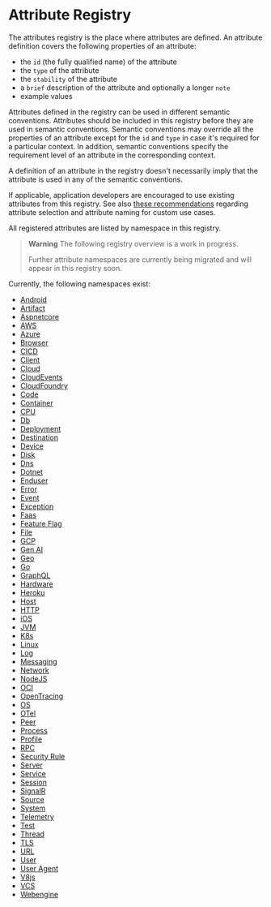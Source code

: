 <!--- Hugo front matter used to generate the website version of this page:
linkTitle: Registry
weight: -2
--->

<!-- NOTE: THIS FILE IS AUTOGENERATED. DO NOT EDIT BY HAND. -->
<!-- see templates/registry/markdown/readme.md.j2 -->

# Attribute Registry

The attributes registry is the place where attributes are defined. An attribute definition covers the following properties of an attribute:

- the `id` (the fully qualified name) of the attribute
- the `type` of the attribute
- the `stability` of the attribute
- a `brief` description of the attribute and optionally a longer `note`
- example values

Attributes defined in the registry can be used in different semantic conventions. Attributes should be included in this registry before they are used in semantic conventions. Semantic conventions may override all the properties of an attribute except for the `id` and `type` in case it's required for a particular context. In addition, semantic conventions specify the requirement level of an attribute in the corresponding context.

A definition of an attribute in the registry doesn't necessarily imply that the attribute is used in any of the semantic conventions.

If applicable, application developers are encouraged to use existing attributes from this registry. See also [these recommendations][developers recommendations] regarding attribute selection and attribute naming for custom use cases.

All registered attributes are listed by namespace in this registry.

> **Warning**
> The following registry overview is a work in progress.
>
> Further attribute namespaces are currently being migrated and will appear in this registry soon.

Currently, the following namespaces exist:

- [Android](android.md)
- [Artifact](artifact.md)
- [Aspnetcore](aspnetcore.md)
- [AWS](aws.md)
- [Azure](azure.md)
- [Browser](browser.md)
- [CICD](cicd.md)
- [Client](client.md)
- [Cloud](cloud.md)
- [CloudEvents](cloudevents.md)
- [CloudFoundry](cloudfoundry.md)
- [Code](code.md)
- [Container](container.md)
- [CPU](cpu.md)
- [Db](db.md)
- [Deployment](deployment.md)
- [Destination](destination.md)
- [Device](device.md)
- [Disk](disk.md)
- [Dns](dns.md)
- [Dotnet](dotnet.md)
- [Enduser](enduser.md)
- [Error](error.md)
- [Event](event.md)
- [Exception](exception.md)
- [Faas](faas.md)
- [Feature Flag](feature-flag.md)
- [File](file.md)
- [GCP](gcp.md)
- [Gen AI](gen-ai.md)
- [Geo](geo.md)
- [Go](go.md)
- [GraphQL](graphql.md)
- [Hardware](hardware.md)
- [Heroku](heroku.md)
- [Host](host.md)
- [HTTP](http.md)
- [iOS](ios.md)
- [JVM](jvm.md)
- [K8s](k8s.md)
- [Linux](linux.md)
- [Log](log.md)
- [Messaging](messaging.md)
- [Network](network.md)
- [NodeJS](nodejs.md)
- [OCI](oci.md)
- [OpenTracing](opentracing.md)
- [OS](os.md)
- [OTel](otel.md)
- [Peer](peer.md)
- [Process](process.md)
- [Profile](profile.md)
- [RPC](rpc.md)
- [Security Rule](security-rule.md)
- [Server](server.md)
- [Service](service.md)
- [Session](session.md)
- [SignalR](signalr.md)
- [Source](source.md)
- [System](system.md)
- [Telemetry](telemetry.md)
- [Test](test.md)
- [Thread](thread.md)
- [TLS](tls.md)
- [URL](url.md)
- [User](user.md)
- [User Agent](user-agent.md)
- [V8js](v8js.md)
- [VCS](vcs.md)
- [Webengine](webengine.md)

[developers recommendations]: ../general/attribute-naming.md#recommendations-for-application-developers
